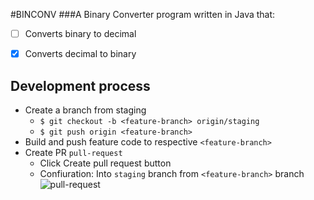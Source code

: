 #BINCONV
###A Binary Converter program written in Java that:
- [ ] Converts binary to decimal
- [x] Converts decimal to binary


## Development process
  * Create a branch from staging
    * `$ git checkout -b <feature-branch> origin/staging`
    * `$ git push origin <feature-branch>`
  * Build and push feature code to respective `<feature-branch>`
  * Create PR `pull-request`
    * Click Create pull request button
    * Confiuration: Into `staging` branch from `<feature-branch>` branch
      ![pull-request](https://guides.github.com/activities/hello-world/create-pr.png) 
